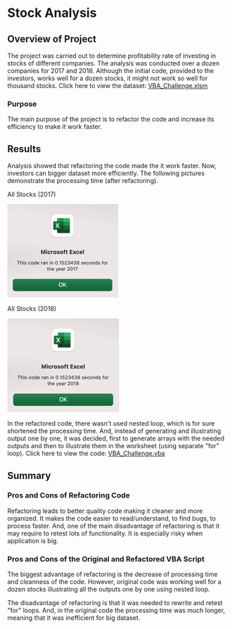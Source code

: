 # Stock Analysis

## Overview of Project

The project was carried out to determine profitability rate of investing in stocks of different companies. The analysis was conducted over a dozen companies for 2017 and 2018. Although the initial code, provided to the investors, works well for a dozen stocks, it might not work so well for thousand stocks. Click here to view the dataset: [VBA_Challenge.xlsm](https://github.com/sharof17/stock-analysis/blob/e6cd3762c5403bdcb0d85f98397b6a9027a3be7d/VBA_Challenge.xlsm)

### Purpose
The main purpose of the project is to refactor the code and increase its efficiency to make it work faster.

## Results
Analysis showed that refactoring the code made the it work faster. Now, investors can bigger dataset more efficiently. The following pictures demonstrate the processing time (after refactoring). 

All Stocks (2017)

![VBA Challenge 2017](Resources/VBA_Challenge_2017.png)

All Stocks (2018)

![VBA Challenge 2018](Resources/VBA_Challenge_2018.png)

In the refactored code, there wasn't used nested loop, which is for sure shortened the processing time. And, instead of generating and illustrating output one by one, it was decided, first to generate arrays with the needed outputs and then to illustrate them in the worksheet (using separate "for" loop). Click here to view the code: [VBA_Challenge.vba](https://github.com/sharof17/stock-analysis/blob/e6cd3762c5403bdcb0d85f98397b6a9027a3be7d/VBA_Challenge.vbs)

## Summary

### Pros and Cons of Refactoring Code

Refactoring leads to better quality code making it cleaner and more organized. It makes the code easier to read/understand, to find bugs, to process faster. And, one of the main disadvantage of refactoring is that it may require to retest lots of functionality. It is especially risky when application is big.

### Pros and Cons of the Original and Refactored VBA Script

The biggest advantage of refactoring is the decrease of processing time and cleanness of the code. However, original code was working well for a dozen stocks illustrating all the outputs one by one using nested loop.

The disadvantage of refactoring is that it was needed to rewrite and retest "for" loops. And, in the original code the processing time was much longer, meaning that it was inefficient for big dataset.
